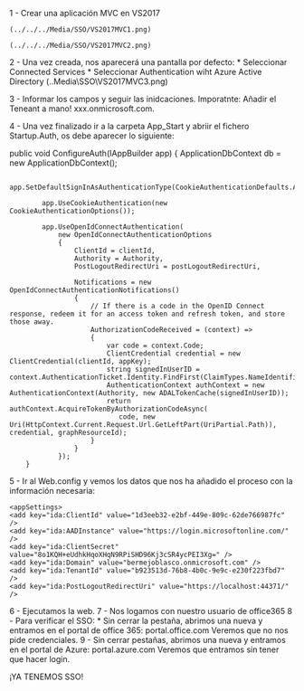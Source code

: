 1 - Crear una aplicación MVC en VS2017

    (../../../Media/SSO/VS2017MVC1.png)
    
    (../../../Media/SSO/VS2017MVC2.png)

2 - Una vez creada, nos aparecerá una pantalla por defecto:
    * Seleccionar Connected Services
    * Seleccionar Authentication wiht Azure Active Directory
    (..Media\SSO\VS2017MVC3.png)

3 - Informar los campos y seguir las inidcaciones. Imporatnte: Añadir el Teneant a mano! xxx.onmicrosoft.com.

4 - Una vez finalizado ir a la carpeta App_Start y abriir el fichero Startup.Auth, os debe aparecer lo siguiente:

 public void ConfigureAuth(IAppBuilder app)
        {
            ApplicationDbContext db = new ApplicationDbContext();

            app.SetDefaultSignInAsAuthenticationType(CookieAuthenticationDefaults.AuthenticationType);

            app.UseCookieAuthentication(new CookieAuthenticationOptions());

            app.UseOpenIdConnectAuthentication(
                new OpenIdConnectAuthenticationOptions
                {
                    ClientId = clientId,
                    Authority = Authority,
                    PostLogoutRedirectUri = postLogoutRedirectUri,

                    Notifications = new OpenIdConnectAuthenticationNotifications()
                    {
                        // If there is a code in the OpenID Connect response, redeem it for an access token and refresh token, and store those away.
                        AuthorizationCodeReceived = (context) =>
                        {
                            var code = context.Code;
                            ClientCredential credential = new ClientCredential(clientId, appKey);
                            string signedInUserID = context.AuthenticationTicket.Identity.FindFirst(ClaimTypes.NameIdentifier).Value;
                            AuthenticationContext authContext = new AuthenticationContext(Authority, new ADALTokenCache(signedInUserID));
                            return authContext.AcquireTokenByAuthorizationCodeAsync(
                               code, new Uri(HttpContext.Current.Request.Url.GetLeftPart(UriPartial.Path)), credential, graphResourceId);
                        }
                    }
                });
        }

5 - Ir al Web.config y vemos los datos que nos ha añadido el proceso con la información necesaria:

    <appSettings>    
    <add key="ida:ClientId" value="1d3eeb32-e2bf-449e-809c-62de766987fc" />
    <add key="ida:AADInstance" value="https://login.microsoftonline.com/" />
    <add key="ida:ClientSecret" value="8o1KQH+eUdhkHqoXHqN9RPiSHD96Kj3cSR4ycPEI3Xg=" />
    <add key="ida:Domain" value="bermejoblasco.onmicrosoft.com" />
    <add key="ida:TenantId" value="b923513d-76b8-4b0c-9e9c-e230f223fbd7" />
    <add key="ida:PostLogoutRedirectUri" value="https://localhost:44371/" />
  </appSettings>

6 - Ejecutamos la web.
7 - Nos logamos con nuestro usuario de office365
8 - Para verificar el SSO:
    * Sin cerrar la pestaña, abrimos una nueva y entramos en el portal de office 365: portal.office.com
    Veremos que no nos pide credenciales.
9 - Sin cerrar pestañas, abrimos una nueva y entramos en el portal de Azure: portal.azure.com
    Veremos que entramos sin tener que hacer login.

¡YA TENEMOS SSO!
